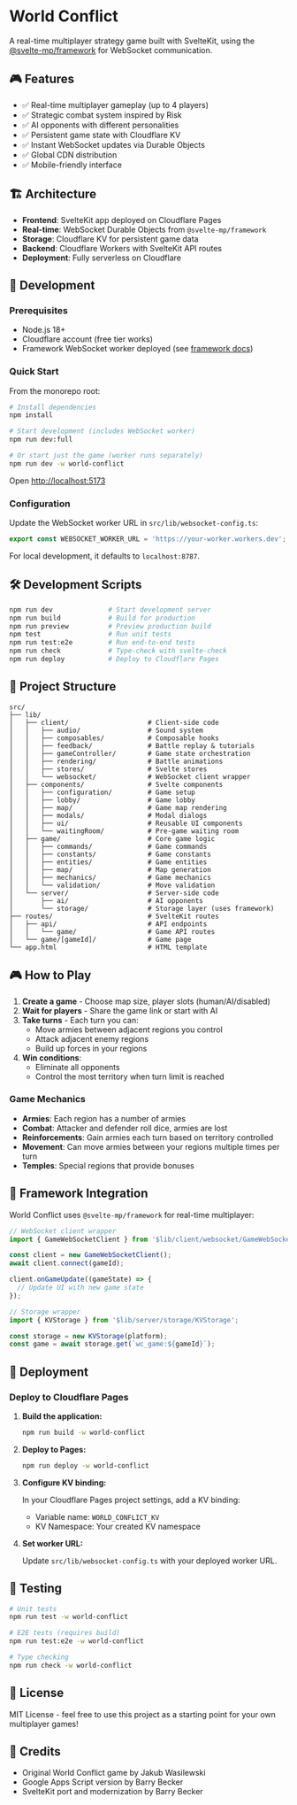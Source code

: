 # World Conflict

A real-time multiplayer strategy game built with SvelteKit, using the [@svelte-mp/framework](../svelte-multiplayer-framework) for WebSocket communication.

## 🎮 Features

- ✅ Real-time multiplayer gameplay (up to 4 players)
- ✅ Strategic combat system inspired by Risk
- ✅ AI opponents with different personalities
- ✅ Persistent game state with Cloudflare KV
- ✅ Instant WebSocket updates via Durable Objects
- ✅ Global CDN distribution
- ✅ Mobile-friendly interface

## 🏗️ Architecture

- **Frontend**: SvelteKit app deployed on Cloudflare Pages
- **Real-time**: WebSocket Durable Objects from `@svelte-mp/framework`
- **Storage**: Cloudflare KV for persistent game data
- **Backend**: Cloudflare Workers with SvelteKit API routes
- **Deployment**: Fully serverless on Cloudflare

## 🚀 Development

### Prerequisites

- Node.js 18+
- Cloudflare account (free tier works)
- Framework WebSocket worker deployed (see [framework docs](../svelte-multiplayer-framework/README.md))

### Quick Start

From the monorepo root:

```bash
# Install dependencies
npm install

# Start development (includes WebSocket worker)
npm run dev:full

# Or start just the game (worker runs separately)
npm run dev -w world-conflict
```

Open [http://localhost:5173](http://localhost:5173)

### Configuration

Update the WebSocket worker URL in `src/lib/websocket-config.ts`:

```typescript
export const WEBSOCKET_WORKER_URL = 'https://your-worker.workers.dev';
```

For local development, it defaults to `localhost:8787`.

## 🛠️ Development Scripts

```bash
npm run dev              # Start development server
npm run build            # Build for production
npm run preview          # Preview production build
npm test                 # Run unit tests
npm run test:e2e         # Run end-to-end tests
npm run check            # Type-check with svelte-check
npm run deploy           # Deploy to Cloudflare Pages
```

## 🎯 Project Structure

```
src/
├── lib/
│   ├── client/                    # Client-side code
│   │   ├── audio/                 # Sound system
│   │   ├── composables/           # Composable hooks
│   │   ├── feedback/              # Battle replay & tutorials
│   │   ├── gameController/        # Game state orchestration
│   │   ├── rendering/             # Battle animations
│   │   ├── stores/                # Svelte stores
│   │   └── websocket/             # WebSocket client wrapper
│   ├── components/                # Svelte components
│   │   ├── configuration/         # Game setup
│   │   ├── lobby/                 # Game lobby
│   │   ├── map/                   # Game map rendering
│   │   ├── modals/                # Modal dialogs
│   │   ├── ui/                    # Reusable UI components
│   │   └── waitingRoom/           # Pre-game waiting room
│   ├── game/                      # Core game logic
│   │   ├── commands/              # Game commands
│   │   ├── constants/             # Game constants
│   │   ├── entities/              # Game entities
│   │   ├── map/                   # Map generation
│   │   ├── mechanics/             # Game mechanics
│   │   └── validation/            # Move validation
│   └── server/                    # Server-side code
│       ├── ai/                    # AI opponents
│       └── storage/               # Storage layer (uses framework)
├── routes/                        # SvelteKit routes
│   ├── api/                       # API endpoints
│   │   └── game/                  # Game API routes
│   └── game/[gameId]/             # Game page
└── app.html                       # HTML template
```

## 🎮 How to Play

1. **Create a game** - Choose map size, player slots (human/AI/disabled)
2. **Wait for players** - Share the game link or start with AI
3. **Take turns** - Each turn you can:
   - Move armies between adjacent regions you control
   - Attack adjacent enemy regions
   - Build up forces in your regions
4. **Win conditions**:
   - Eliminate all opponents
   - Control the most territory when turn limit is reached

### Game Mechanics

- **Armies**: Each region has a number of armies
- **Combat**: Attacker and defender roll dice, armies are lost
- **Reinforcements**: Gain armies each turn based on territory controlled
- **Movement**: Can move armies between your regions multiple times per turn
- **Temples**: Special regions that provide bonuses

## 🔌 Framework Integration

World Conflict uses `@svelte-mp/framework` for real-time multiplayer:

```typescript
// WebSocket client wrapper
import { GameWebSocketClient } from '$lib/client/websocket/GameWebSocketClient';

const client = new GameWebSocketClient();
await client.connect(gameId);

client.onGameUpdate((gameState) => {
  // Update UI with new game state
});
```

```typescript
// Storage wrapper
import { KVStorage } from '$lib/server/storage/KVStorage';

const storage = new KVStorage(platform);
const game = await storage.get(`wc_game:${gameId}`);
```

## 🚀 Deployment

### Deploy to Cloudflare Pages

1. **Build the application:**
   ```bash
   npm run build -w world-conflict
   ```

2. **Deploy to Pages:**
   ```bash
   npm run deploy -w world-conflict
   ```

3. **Configure KV binding:**
   
   In your Cloudflare Pages project settings, add a KV binding:
   - Variable name: `WORLD_CONFLICT_KV`
   - KV Namespace: Your created KV namespace

4. **Set worker URL:**
   
   Update `src/lib/websocket-config.ts` with your deployed worker URL.

## 🧪 Testing

```bash
# Unit tests
npm run test -w world-conflict

# E2E tests (requires build)
npm run test:e2e -w world-conflict

# Type checking
npm run check -w world-conflict
```

## 📝 License

MIT License - feel free to use this project as a starting point for your own multiplayer games!

## 🙏 Credits

- Original World Conflict game by Jakub Wasilewski
- Google Apps Script version by Barry Becker
- SvelteKit port and modernization by Barry Becker

